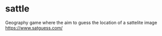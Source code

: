 # sattle
Geography game where the aim to guess the location of a sattelite image <br>
https://www.satguess.com/
